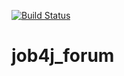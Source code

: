 [![Build Status](https://app.travis-ci.com/vovkalexander/job4j_forum.svg?branch=master)](https://app.travis-ci.com/vovkalexander/job4j_forum)


# job4j_forum